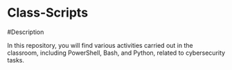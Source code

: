 # Class-Scripts

#Description

In this repository, you will find various activities carried out in the classroom, including PowerShell, Bash, and Python, related to cybersecurity tasks.

